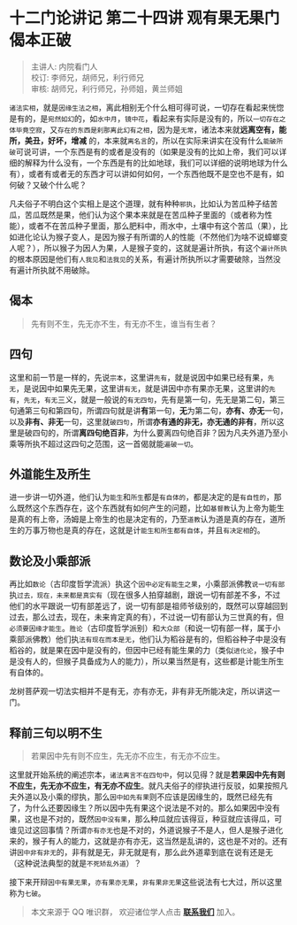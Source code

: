 # 十二门论讲记 第二十四讲 观有果无果门 偈本正破

> 主讲人: 内院看门人 <br />
> 校订: 李师兄，胡师兄，利行师兄 <br />
> 审核: 胡师兄，利行师兄，孙师姐，黄兰师姐 <br />

`诸法实相`，就是`因缘生法之相`，离此相别无个什么相可得可说，一切存在看起来恍惚是有的，是`宛然如幻`的，如`水中月`，`镜中花`，看起来有实际是没有的，所以`一切存在之体毕竟空寂`，又`存在的东西是刹那离此幻有之相`，因为是`无常`，诸法本来就**远离空有，能所，美丑，好坏，增减** 的，本来就`离名言`的，所以在实际来讲实在没有什么`能破所破`可说可讲，一个东西是有的或者是没有的（如果是没有的比如上帝，我们可以详细的解释为什么没有，一个东西是有的比如地球，我们可以详细的说明地球为什么有），或者有或者无的东西才可以讲如何如何，一个东西他既不是空也不是有，如何破？又破个什么呢？

凡夫俗子不明白这个实相上是这个道理，就有种种`邪执`，比如认为苦瓜种子结苦瓜，苦瓜既然是果，他们认为这个果本来就是在苦瓜种子里面的（或者称为性能），或者不在苦瓜种子里面，那么肥料中，雨水中，土壤中有这个苦瓜（果），比如进化论认为猴子变人，是因为猴子有所谓的人的性能（不然他们为啥不说蟑螂变人呢？），所以猴子为因人为果，人是猴子变的，这就是遍计所执，有这个`遍计所执`的根本原因是他们有`人我见`和`法我见`的关系，有遍计所执所以才需要破除，当然没有遍计所执就不用破除。

## 偈本

> 先有则不生，先无亦不生，有无亦不生，谁当有生者？

## 四句

这里和前一节是一样的，先说`宗本`，这里讲`先有`，就是说因中如果已经有果，`先无`，是说因中如果先无果，这里讲`有无`，就是讲因中亦有果亦无果，这里讲的`先有`，`先无`，`有无`三义，就是一般说的`有无四句`，先有是第一句，先无是第二句，第三句通第三句和第四句，所谓四句就是讲**有**第一句，**无**为第二句，**亦有、亦无**一句，以及**非有、非无**一句，这里就`破四句`，所谓**亦有通的非无，亦无通的非有**，所以这里是破四句的，所谓**离四句绝百非**，为什么要离四句绝百非？因为凡夫外道乃至小乘等所执不超过这四句之范围，这一首偈就能`遍破一切`。

## 外道能生及所生

进一步讲一切外道，他们认为`能生`和`所生`都是`有自体的`，都是决定的是`有自性的`，那么既然这个东西存在，这个东西就有如何产生的问题，比如`基督教`认为上帝为能生是真的有上帝，汤姆是上帝生的也是决定有的，乃至`道教`认为道是真的存在，道所生的万事万物也是真的存在，这就是计`能生和所生都有自体`，并且`有决定相`的。

## 数论及小乘部派

再比如`数论`（古印度哲学流派）执这个`因中必定有能生之果`，小乘部派佛教`说一切有部`执`过去，现在，未来都是真实有`（现在很多人拍穿越剧，跟说一切有部差不多，不过他们的水平跟说一切有部差远了，说一切有部是祖师爷级别的，既然可以穿越回到过去，那么过去，现在，未来肯定真的有），不过说一切有部认为三世真的有，但`必须要因缘才能生`。`胜论`（古印度哲学派别）和`大众部`（和说一切有部一样，属于小乘部派佛教）他们执`法有现在而本是无`，他们认为稻谷是有的，但稻谷种子中是没有稻谷的，就是果在因中是没有的，但因中已经有能生果的力（类似`进化论`，猴子中是没有人的，但猴子具备成为人的能力），所以果当然是有，这些都是计能生所生有自体的。

龙树菩萨观一切法实相并不是有无，亦有亦无，非有非无所能决定，所以讲这一门。

## 释前三句以明不生

> 若果因中先有则不应生，先无亦不应生，有无亦不应生。

这里就开始系统的阐述宗本，`诸法离言不在四句中`，何以见得？就是**若果因中先有则不应生，先无亦不应生，有无亦不应生**。就凡夫俗子的缪执进行反驳，如果按照凡夫外道以及小乘的缪执，那么`因中如先有果`则不应该是因缘生的，既然已经先有了，为什么还要因缘生？所以因中先有果这个说法是不对的。那么如果因中没有果，这也是不对的，既然`因中没有果`，那么种瓜就应该得豆，种豆就应该得瓜，可谁见过这回事情？所谓`亦有亦无`也是不对的，外道说猴子不是人，但人是猴子进化来的，猴子有人的能力，这就是亦有亦无，这当然是乱讲的，这也是不对的。还有讲`因中非有非无`的，非有就是无，非无就是有，那么此外道辈到底在说有还是无（这种说法典型的就是`不死矫乱外道`）？

接下来开辩`因中有果无果`，`亦有果亦无果`，`非有果非无果`这些说法有七大过，所以这里称为`七破`。

> 本文来源于 QQ 唯识群， 欢迎诸位学人点击 **[联系我们](https://mp.weixin.qq.com/s/lZCfWjmLjgNR165Tx4_bCQ)** 加入。
